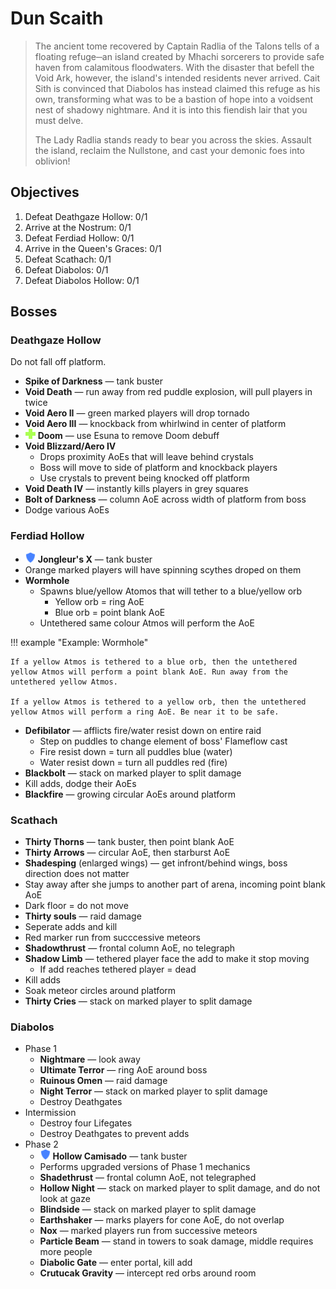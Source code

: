 # Dun Scaith

> The ancient tome recovered by Captain Radlia of the Talons tells of a floating refuge─an island created by Mhachi sorcerers to provide safe haven from calamitous floodwaters. With the disaster that befell the Void Ark, however, the island's intended residents never arrived. Cait Sith is convinced that Diabolos has instead claimed this refuge as his own, transforming what was to be a bastion of hope into a voidsent nest of shadowy nightmare. And it is into this fiendish lair that you must delve.
>
> The Lady Radlia stands ready to bear you across the skies. Assault the island, reclaim the Nullstone, and cast your demonic foes into oblivion!

## Objectives

1. Defeat Deathgaze Hollow: 0/1
2. Arrive at the Nostrum: 0/1
3. Defeat Ferdiad Hollow: 0/1
4. Arrive in the Queen's Graces: 0/1
5. Defeat Scathach: 0/1
6. Defeat Diabolos: 0/1
7. Defeat Diabolos Hollow: 0/1

## Bosses

### Deathgaze Hollow

Do not fall off platform.

- **Spike of Darkness** — tank buster
- **Void Death** — run away from red puddle explosion, will pull players in twice
- **Void Aero II** — green marked players will drop tornado
- **Void Aero III** — knockback from whirlwind in center of platform
- ![](/assets/icons/role-healer.png) **Doom** — use Esuna to remove Doom debuff
- **Void Blizzard/Aero IV**
    - Drops proximity AoEs that will leave behind crystals
    - Boss will move to side of platform and knockback players
    - Use crystals to prevent being knocked off platform
- **Void Death IV** — instantly kills players in grey squares
- **Bolt of Darkness** — column AoE across width of platform from boss
- Dodge various AoEs

### Ferdiad Hollow

- ![](/assets/icons/role-tank.png) **Jongleur's X** — tank buster
- Orange marked players will have spinning scythes droped on them
- **Wormhole**
    - Spawns blue/yellow Atomos that will tether to a blue/yellow orb
        - Yellow orb = ring AoE
        - Blue orb = point blank AoE
    - Untethered same colour Atmos will perform the AoE

!!! example "Example: Wormhole"

    If a yellow Atmos is tethered to a blue orb, then the untethered yellow Atmos will perform a point blank AoE. Run away from the untethered yellow Atmos.

    If a yellow Atmos is tethered to a yellow orb, then the untethered yellow Atmos will perform a ring AoE. Be near it to be safe.

- **Defibilator** — afflicts fire/water resist down on entire raid
    - Step on puddles to change element of boss' Flameflow cast
    - Fire resist down = turn all puddles blue (water)
    - Water resist down = turn all puddles red (fire)
- **Blackbolt** — stack on marked player to split damage
- Kill adds, dodge their AoEs
- **Blackfire** — growing circular AoEs around platform

### Scathach

- **Thirty Thorns** — tank buster, then point blank AoE
- **Thirty Arrows** — circular AoE, then starburst AoE
- **Shadesping** (enlarged wings) — get infront/behind wings, boss direction does not matter
- Stay away after she jumps to another part of arena, incoming point blank AoE
- Dark floor = do not move
- **Thirty souls** — raid damage
- Seperate adds and kill
- Red marker run from succcessive meteors
- **Shadowthrust** — frontal column AoE, no telegraph
- **Shadow Limb** — tethered player face the add to make it stop moving
     - If add reaches tethered player = dead
- Kill adds
- Soak meteor circles around platform
- **Thirty Cries** — stack on marked player to split damage

### Diabolos

- Phase 1
    - **Nightmare** — look away
    - **Ultimate Terror** — ring AoE around boss
    - **Ruinous Omen** — raid damage
    - **Night Terror** — stack on marked player to split damage
    - Destroy Deathgates
- Intermission
    - Destroy four Lifegates
    - Destroy Deathgates to prevent adds
- Phase 2
    - ![](/assets/icons/role-tank.png) **Hollow Camisado** — tank buster
    - Performs upgraded versions of Phase 1 mechanics
    - **Shadethrust** — frontal column AoE, not telegraphed
    - **Hollow Night** — stack on marked player to split damage, and do not look at gaze
    - **Blindside** — stack on marked player to split damage
    - **Earthshaker** — marks players for cone AoE, do not overlap
    - **Nox** — marked players run from successive meteors
    - **Particle Beam** — stand in towers to soak damage, middle requires more people
    - **Diabolic Gate** — enter portal, kill add
    - **Crutucak Gravity** — intercept red orbs around room
